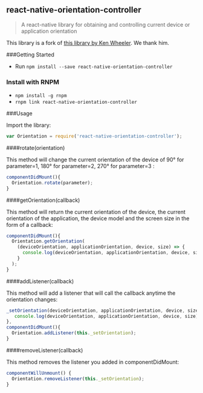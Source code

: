 ## react-native-orientation-controller

> A react-native library for obtaining and controlling current device or application orientation

This library is a fork of [this library by Ken Wheeler](https://github.com/walmartreact/react-native-orientation-listener). We thank him.

###Getting Started

- Run `npm install --save react-native-orientation-controller`

### Install with RNPM

- `npm install -g rnpm`
- `rnpm link react-native-orientation-controller`

###Usage

Import the library:

```javascript
var Orientation = require('react-native-orientation-controller');
```

####rotate(orientation)

This method will change the current orientation of the device of 90° for parameter=1, 180° for parameter=2, 270° for parameter=3 :

```javascript
componentDidMount(){
  Orientation.rotate(parameter);
}
```

####getOrientation(callback)

This method will return the current orientation of the device, the current orientation of the application, the device model and the screen size in the form of a callback:

```javascript
componentDidMount(){
  Orientation.getOrientation(
    (deviceOrientation, applicationOrientation, device, size) => {
      console.log(deviceOrientation, applicationOrientation, device, size);
    }
  );
}
```

####addListener(callback)

This method will add a listener that will call the callback anytime the orientation changes:

```javascript
_setOrientation(deviceOrientation, applicationOrientation, device, size) {
   console.log(deviceOrientation, applicationOrientation, device, size);
},
componentDidMount(){
  Orientation.addListener(this._setOrientation);
}
```

####removeListener(callback)

This method removes the listener you added in componentDidMount:

```javascript
componentWillUnmount() {
  Orientation.removeListener(this._setOrientation);
}
```

